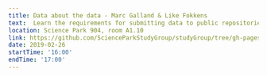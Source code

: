 ```yaml
---
title: Data about the data - Marc Galland & Like Fokkens
text:  Learn the requirements for submitting data to public repositories (e.g. NCBI SRA)
location: Science Park 904, room A1.10
link: https://github.com/ScienceParkStudyGroup/studyGroup/tree/gh-pages/lessons/20190226_metadata_Like
date: 2019-02-26
startTime: '16:00'
endTime: '17:00'
---
```

